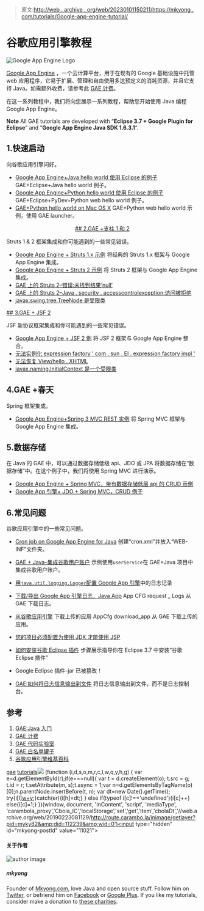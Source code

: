 > 原文:[http://web . archive . org/web/20230101150211/https://mkyong . com/tutorials/Google-app-engine-tutorial/](http://web.archive.org/web/20230101150211/https://mkyong.com/tutorials/google-app-engine-tutorial/)

# 谷歌应用引擎教程

![Google App Engine Logo](../Images/2217ca87736355ce13e7b20be8be39ce.png "gae-logo")

[Google App Engine](http://web.archive.org/web/20190223081129/https://developers.google.com/appengine/) ，一个云计算平台，用于在现有的 Google 基础设施中托管 web 应用程序，它易于扩展、管理和自由使用多达预定义的消耗资源，并且它支持 Java。如需额外收费，请参考此 [GAE 计费](http://web.archive.org/web/20190223081129/https://developers.google.com/appengine/docs/billing)。

在这一系列教程中，我们将向您展示一系列教程，帮助您开始使用 Java 编程 Google App Engine。

**Note**
All GAE tutorials are developed with “**Eclipse 3.7 + Google Plugin for Eclipse**” and “**Google App Engine Java SDK 1.6.3.1**“.

## 1.快速启动

向谷歌应用引擎问好。

*   [Google App Engine+Java hello world 使用 Eclipse 的例子](http://web.archive.org/web/20190223081129/http://www.mkyong.com/google-app-engine/google-app-engine-hello-world-example-using-eclipse/)
    GAE+Eclipse+Java hello world 例子。
*   [Google App Engine+Python hello world 使用 Eclipse 的例子](http://web.archive.org/web/20190223081129/http://www.mkyong.com/google-app-engine/google-app-engine-python-hello-world-example-using-eclipse/)
    GAE+Eclipse+PyDev+Python web hello world 例子。
*   [GAE+Python hello world on Mac OS X](http://web.archive.org/web/20190223081129/http://www.mkyong.com/google-app-engine/gae-python-hello-world-on-mac-os-x/)
    GAE+Python web hello world 示例，使用 GAE launcher。

 <ins class="adsbygoogle" style="display:block; text-align:center;" data-ad-format="fluid" data-ad-layout="in-article" data-ad-client="ca-pub-2836379775501347" data-ad-slot="6894224149">## 2.GAE +支柱 1 和 2

Struts 1 & 2 框架集成和你可能遇到的一些常见错误。

*   [Google App Engine + Struts 1.x 示例](http://web.archive.org/web/20190223081129/http://www.mkyong.com/google-app-engine/google-app-engine-struts-1-example/)
    将经典的 Struts 1.x 框架与 Google App Engine 集成。
*   [Google App Engine + Struts 2 示例](http://web.archive.org/web/20190223081129/http://www.mkyong.com/google-app-engine/google-app-engine-struts-2-example/)
    将 Struts 2 框架与 Google App Engine 集成。
*   [GAE 上的 Struts 2–错误:未找到结果‘null’](http://web.archive.org/web/20190223081129/http://www.mkyong.com/google-app-engine/struts-2-on-gae-error-result-null-not-found/)
*   [GAE 上的 Struts 2–Java . security . accesscontrolexception:访问被拒绝](http://web.archive.org/web/20190223081129/http://www.mkyong.com/google-app-engine/struts-2-on-gae-java-security-accesscontrolexception-access-denied/)
*   [javax.swing.tree.TreeNode 是受限类](http://web.archive.org/web/20190223081129/http://www.mkyong.com/google-app-engine/javax-swing-tree-treenode-is-a-restricted-class/)

 <ins class="adsbygoogle" style="display:block" data-ad-client="ca-pub-2836379775501347" data-ad-slot="8821506761" data-ad-format="auto" data-ad-region="mkyongregion">## 3.GAE + JSF 2

JSF 新协议框架集成和你可能遇到的一些常见错误。

*   [Google App Engine + JSF 2 例](http://web.archive.org/web/20190223081129/http://www.mkyong.com/google-app-engine/google-app-engine-jsf-2-example/)
    将 JSF 2 框架与 Google App Engine 整合。
*   [无法实例化 expression factory ' com . sun . El . expression factory impl '](http://web.archive.org/web/20190223081129/http://www.mkyong.com/google-app-engine/gae-jsf-unable-to-instantiate-expressionfactory-com-sun-el-expressionfactoryimpl/)
*   [无法恢复 View/hello . XHTML](http://web.archive.org/web/20190223081129/http://www.mkyong.com/google-app-engine/gae-jsf-view-hello-xhtml-could-not-be-restored/)
*   [javax.naming.InitialContext 是一个受限类](http://web.archive.org/web/20190223081129/http://www.mkyong.com/google-app-engine/gae-jsf-javax-naming-initialcontext-is-a-restricted-class/)

## 4.GAE +春天

Spring 框架集成。

*   [Google App Engine+Spring 3 MVC REST 实例](http://web.archive.org/web/20190223081129/http://www.mkyong.com/google-app-engine/google-app-engine-spring-3-mvc-rest-example/)
    将 Spring MVC 框架与 Google App Engine 集成。

## 5.数据存储

在 Java 的 GAE 中，可以通过数据存储低级 api、JDO 或 JPA 将数据存储在“数据存储”中。在这个例子中，我们将使用 Spring MVC 进行演示。

*   [Google App Engine + Spring MVC，带有数据存储低层 api 的 CRUD 示例](http://web.archive.org/web/20190223081129/http://www.mkyong.com/google-app-engine/google-app-engine-spring-mvc-crud-example-with-datastore-low-level-api/)
*   [Google App 引擎+ JDO + Spring MVC，CRUD 例子](http://web.archive.org/web/20190223081129/http://www.mkyong.com/google-app-engine/google-app-engine-jdo-spring-mvc-crud-example/)

## 6.常见问题

谷歌应用引擎中的一些常见问题。

*   [Cron job on Google App Engine for Java](http://web.archive.org/web/20190223081129/http://www.mkyong.com/google-app-engine/cron-job-on-google-app-engine-for-java/)
    创建“cron.xml”并放入“WEB-INF”文件夹。
*   [GAE + Java–集成谷歌用户账户](http://web.archive.org/web/20190223081129/http://www.mkyong.com/google-app-engine/gae-java-integrating-google-user-account/)
    示例使用`userService`在 GAE+Java 项目中集成谷歌用户账户。
*   [用`java.util.logging.Logger`配置 Google App 引擎](http://web.archive.org/web/20190223081129/http://www.mkyong.com/google-app-engine/configure-logging-in-google-app-engine/)中的日志记录

*   [下载/导出 Google App 引擎日志，Java App](http://web.archive.org/web/20190223081129/http://www.mkyong.com/google-app-engine/download-export-google-app-engine-logs-java-app/)
    App CFG request _ Logs 从 GAE 下载日志。
*   [从谷歌应用引擎](http://web.archive.org/web/20190223081129/http://www.mkyong.com/google-app-engine/download-uploaded-application-from-google-app-engine-gae/)
    下载上传的应用 AppCfg download_app 从 GAE 下载上传的应用。
*   [您的项目必须配置为使用 JDK 才能使用 JSP](http://web.archive.org/web/20190223081129/http://www.mkyong.com/google-app-engine/your-project-must-be-configured-to-use-a-jdk-in-order-to-use-jsps/)
*   [如何安装谷歌 Eclipse 插件](http://web.archive.org/web/20190223081129/http://www.mkyong.com/google-app-engine/how-to-install-google-plugin-for-eclipse/)
    步骤展示指导你在 Eclipse 3.7 中安装“谷歌 Eclipse 插件”
*   Google Eclipse 插件–jar 已被篡改！
*   [GAE:如何将日志信息输出到文件](http://web.archive.org/web/20190223081129/http://www.mkyong.com/google-app-engine/gae-how-to-output-log-messages-to-a-file/)
    将日志信息输出到文件，而不是日志控制台。

## 参考

1.  [GAE:Java 入门](http://web.archive.org/web/20190223081129/https://developers.google.com/appengine/docs/java/gettingstarted/)
2.  [GAE 计费](http://web.archive.org/web/20190223081129/https://developers.google.com/appengine/docs/billing)
3.  [GAE 代码实验室](http://web.archive.org/web/20190223081129/http://googcloudlabs.appspot.com/codelabexercise0.html)
4.  [GAE 白名单罐子](http://web.archive.org/web/20190223081129/https://developers.google.com/appengine/docs/java/jrewhitelist)
5.  [谷歌应用引擎维基百科](http://web.archive.org/web/20190223081129/http://en.wikipedia.org/wiki/Google_App_Engine)

[gae](http://web.archive.org/web/20190223081129/http://www.mkyong.com/tag/gae/) [tutorials](http://web.archive.org/web/20190223081129/http://www.mkyong.com/tag/tutorials/)</ins></ins>![](../Images/047d4d240e610d4bc24b00b4cc31eb3e.png) (function (i,d,s,o,m,r,c,l,w,q,y,h,g) { var e=d.getElementById(r);if(e===null){ var t = d.createElement(o); t.src = g; t.id = r; t.setAttribute(m, s);t.async = 1;var n=d.getElementsByTagName(o)[0];n.parentNode.insertBefore(t, n); var dt=new Date().getTime(); try{i[l][w+y](h,i[l][q+y](h)+'&amp;'+dt);}catch(er){i[h]=dt;} } else if(typeof i[c]!=='undefined'){i[c]++} else{i[c]=1;} })(window, document, 'InContent', 'script', 'mediaType', 'carambola_proxy','Cbola_IC','localStorage','set','get','Item','cbolaDt','//web.archive.org/web/20190223081129/http://route.carambo.la/inimage/getlayer?pid=myky82&amp;did=112239&amp;wid=0')<input type="hidden" id="mkyong-postId" value="11021">

#### 关于作者

![author image](../Images/c6f8f5ecaea17cfb314870a9ba2961e1.png)

##### mkyong

Founder of [Mkyong.com](http://web.archive.org/web/20190223081129/http://mkyong.com/), love Java and open source stuff. Follow him on [Twitter](http://web.archive.org/web/20190223081129/https://twitter.com/mkyong), or befriend him on [Facebook](http://web.archive.org/web/20190223081129/http://www.facebook.com/java.tutorial) or [Google Plus](http://web.archive.org/web/20190223081129/https://plus.google.com/110948163568945735692?rel=author). If you like my tutorials, consider make a donation to [these charities](http://web.archive.org/web/20190223081129/http://www.mkyong.com/blog/donate-to-charity/).